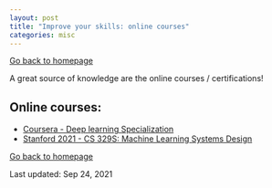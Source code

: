 ```yaml
---
layout: post
title: "Improve your skills: online courses"
categories: misc
---
```


[Go back to homepage](https://guillaumesimo.github.io/)

A great source of knowledge are the online courses / certifications!

## Online courses:

* <a href="https://www.coursera.org/specializations/deep-learning" target="_blank">Coursera - Deep learning Specialization</a>
* <a href="https://stanford-cs329s.github.io/index.html#overview" target="_blank">Stanford 2021 - CS 329S: Machine Learning Systems Design</a>


[Go back to homepage](https://guillaumesimo.github.io/)

Last updated: Sep 24, 2021

